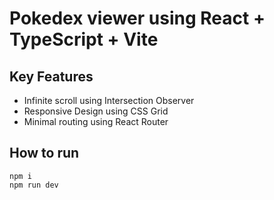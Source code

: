 # Pokedex viewer using React + TypeScript + Vite

## Key Features

- Infinite scroll using Intersection Observer
- Responsive Design using CSS Grid
- Minimal routing using React Router

## How to run

```
npm i
npm run dev
```

